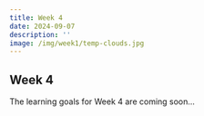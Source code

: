 ```yaml
---
title: Week 4
date: 2024-09-07
description: ''
image: /img/week1/temp-clouds.jpg
---
```


## Week 4

The learning goals for Week 4 are coming soon...
